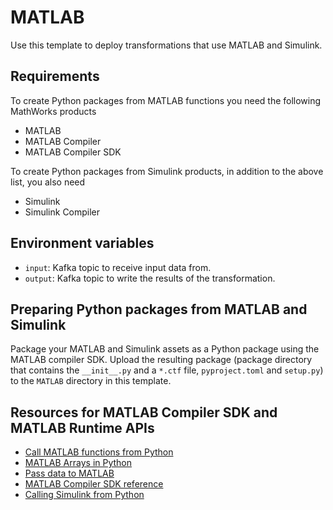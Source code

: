 # MATLAB

Use this template to deploy transformations that use MATLAB and Simulink. 

## Requirements

To create Python packages from MATLAB functions you need the following MathWorks products
 - MATLAB
 - MATLAB Compiler
 - MATLAB Compiler SDK 

To create Python packages from Simulink products, in addition to the above list, you also need
 - Simulink
 - Simulink Compiler

## Environment variables
 - `input`: Kafka topic to receive input data from.
 - `output`: Kafka topic to write the results of the transformation.

## Preparing Python packages from MATLAB and Simulink

Package your MATLAB and Simulink assets as a Python package using the MATLAB compiler SDK. Upload the resulting package (package directory that contains the `__init__.py` and a `*.ctf` file, `pyproject.toml` and `setup.py`) to the `MATLAB` directory in this template.

## Resources for MATLAB Compiler SDK and MATLAB Runtime APIs

 - [Call MATLAB functions from Python](https://www.mathworks.com/help/matlab/matlab-engine-for-python.html?s_tid=CRUX_lftnav)
 - [MATLAB Arrays in Python](https://www.mathworks.com/help/matlab/matlab_external/matlab-arrays-as-python-variables.html)
 - [Pass data to MATLAB](https://www.mathworks.com/help/matlab/matlab_external/pass-data-to-matlab-from-python.html)
 - [MATLAB Compiler SDK reference](https://www.mathworks.com/help/compiler/mcc.html#d124e20858)
 - [Calling Simulink from Python](https://github.com/mathworks/Call-Simulink-from-Python)